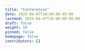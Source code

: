 ```yaml
---
title: "Conferences"
date: 2025-04-07T10:00:00-05:00
lastmod: 2025-04-07T10:00:00-05:00
draft: false
weight: 50
pinned: false
homepage: false
contributors: []
---
```

